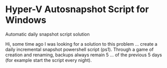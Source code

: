 # Hyper-V Autosnapshot Script for Windows

Automatic daily snapshot script solution

Hi, some time ago I was looking for a solution to this problem ... create a daily incremental snapshot powershell script (ps1).
Through a game of creation and renaming, backups always remain 5 ... of the previous 5 days (for example start the script every night).